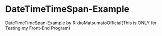 # DateTimeTimeSpan-Example
DateTimeTimeSpan-Example by RikkoMatsumatoOfficial(This is ONLY for Testing my Front-End Program)
